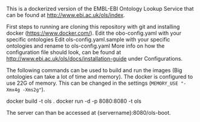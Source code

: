 This is a dockerized version of the EMBL-EBI Ontology Lookup Service that can be found at http://www.ebi.ac.uk/ols/index.

First steps to running are cloning this repository with git and installing docker (https://www.docker.com/).
Edit the obo-config.yaml with your specific ontologies 
Edit ols-config.yaml.sample with your specific ontologies and rename  to ols-config.yaml 
More info on how the configuration file should look, can be found at http://www.ebi.ac.uk/ols/docs/installation-guide under Configurations.

The following commands can be used to build and run the images (Big ontologies can take a lot of time and memory). 
The docker is configured to use 22G of memory. This can be changed in the settings (`MEMORY_USE "-Xmx4g -Xms2g"`). 

  docker build -t ols .
  docker run -d -p 8080:8080 -t ols

The server can than be accessed at {servername}:8080/ols-boot.  







